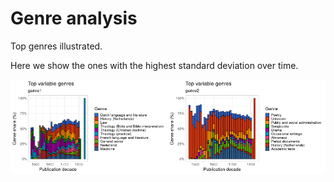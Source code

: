 Genre analysis
==============

Top genres illustrated.

Here we show the ones with the highest standard deviation over time.

<img src="genre_files/figure-markdown_strict/diverse_genre-1.png" width="50%" /><img src="genre_files/figure-markdown_strict/diverse_genre-2.png" width="50%" />
